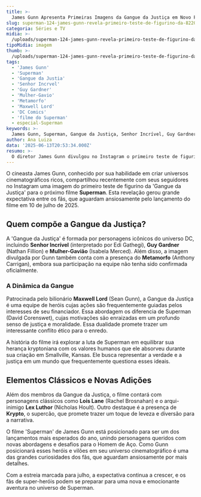 ```yaml
---
title: >-
  James Gunn Apresenta Primeiras Imagens da Gangue da Justiça em Novo Filme do Superman
slug: superman-124-james-gunn-revela-primeiro-teste-de-figurino-da-8220-gangue-da-justica-8221
categoria: Séries e TV
midia: >-
  /uploads/superman-124-james-gunn-revela-primeiro-teste-de-figurino-da-8220-gangue-da-justica-8221-thumb.jpg
tipoMidia: imagem
thumb: >-
  /uploads/superman-124-james-gunn-revela-primeiro-teste-de-figurino-da-8220-gangue-da-justica-8221-thumb.jpg
tags:
  - 'James Gunn'
  - 'Superman'
  - 'Gangue da Justia'
  - 'Senhor Incrvel'
  - 'Guy Gardner'
  - 'Mulher-Gavio'
  - 'Metamorfo'
  - 'Maxwell Lord'
  - 'DC Comics'
  - 'filme do Superman'
  - especial-Superman
keywords: >-
  James Gunn, Superman, Gangue da Justiça, Senhor Incrível, Guy Gardner, Mulher-Gavião, Metamorfo, Maxwell Lord, DC Comics, filme do Superman
author: Ana Luiza
data: '2025-06-13T20:53:34.000Z'
resumo: >-
  O diretor James Gunn divulgou no Instagram o primeiro teste de figurino da equipe 'Gangue da Justiça', que estará presente no aguardado filme 'Superman'.
---
```


O cineasta James Gunn, conhecido por sua habilidade em criar universos cinematográficos ricos, compartilhou recentemente com seus seguidores no Instagram uma imagem do primeiro teste de figurino da 'Gangue da Justiça' para o próximo filme **Superman**. Esta revelação gerou grande expectativa entre os fãs, que aguardam ansiosamente pelo lançamento do filme em 10 de julho de 2025.

## Quem compõe a Gangue da Justiça?

A 'Gangue da Justiça' é formada por personagens icônicos do universo DC, incluindo **Senhor Incrível** (interpretado por Edi Gathegi), **Guy Gardner** (Nathan Fillion) e **Mulher-Gavião** (Isabela Merced). Além disso, a imagem divulgada por Gunn também conta com a presença do **Metamorfo** (Anthony Carrigan), embora sua participação na equipe não tenha sido confirmada oficialmente.

### A Dinâmica da Gangue

Patrocinada pelo bilionário **Maxwell Lord** (Sean Gunn), a Gangue da Justiça é uma equipe de heróis cujas ações são frequentemente guiadas pelos interesses de seu financiador. Essa abordagem os diferencia de Superman (David Corenswet), cujas motivações são enraizadas em um profundo senso de justiça e moralidade. Essa dualidade promete trazer um interessante conflito ético para o enredo.

A história do filme irá explorar a luta de Superman em equilibrar sua herança kryptoniana com os valores humanos que ele absorveu durante sua criação em Smallville, Kansas. Ele busca representar a verdade e a justiça em um mundo que frequentemente questiona esses ideais.

## Elementos Clássicos e Novas Adições

Além dos membros da Gangue da Justiça, o filme contará com personagens clássicos como **Lois Lane** (Rachel Brosnahan) e o arqui-inimigo **Lex Luthor** (Nicholas Hoult). Outro destaque é a presença de **Krypto**, o supercão, que promete trazer um toque de leveza e diversão para a narrativa.

O filme 'Superman' de James Gunn está posicionado para ser um dos lançamentos mais esperados do ano, unindo personagens queridos com novas abordagens e desafios para o Homem de Aço. Como Gunn posicionará esses heróis e vilões em seu universo cinematográfico é uma das grandes curiosidades dos fãs, que aguardam ansiosamente por mais detalhes.

Com a estreia marcada para julho, a expectativa continua a crescer, e os fãs de super-heróis podem se preparar para uma nova e emocionante aventura no universo de Superman.